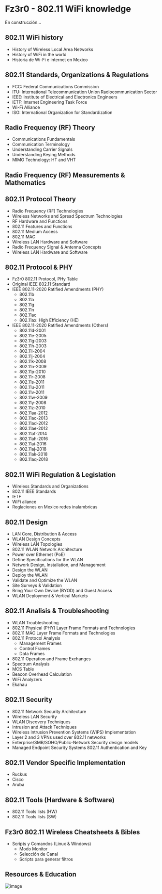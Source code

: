 # Fz3r0 - 802.11 WiFi knowledge

En construcción...

## 802.11 WiFi history
- History of Wireless Local Area Networks
- History of WiFi in the world
- Historia de Wi-Fi e internet en Mexico

## 802.11 Standards, Organizations & Regulations
- FCC: Federal Communications Commission
- ITU: International Telecommunication Union Radiocommunication Sector
- IEEE: Institute of Electrical and Electronics Engineers
- IETF: Internet Engineering Task Force
- Wi-Fi Alliance
- ISO: International Organization for Standardization

## Radio Frequency (RF) Theory
- Communications Fundamentals
- Communication Terminology
- Understanding Carrier Signals
- Understanding Keying Methods
- MIMO Technology: HT and VHT

## Radio Frequency (RF) Measurements & Mathematics

## 802.11 Protocol Theory
- Radio Frequency (RF) Technologies
- Wireless Networks and Spread Spectrum Technologies
- RF Hardware and Functions 
- 802.11 Features and Functions
- 802.11 Medium Access
- 802.11 MAC
- Wireless LAN Hardware and Software 
- Radio Frequency Signal & Antenna Concepts
- Wireless LAN Hardware and Software

## 802.11 Protocol & PHY
- Fz3r0 802.11 Protocol, PHy Table
- Original IEEE 802.11 Standard
- IEEE 802.11-2020 Ratified Amendments (PHY)
    - 802.11b
    - 802.11a
    - 802.11g
    - 802.11n
    - 802.11ac
    - 802.11ax: High Efficiency (HE)
- IEEE 802.11-2020 Ratified Amendments (Others)
    - 802.11d-2001 
    - 802.11e-2005 
    - 802.11g-2003 
    - 802.11h-2003 
    - 802.11i-2004 
    - 802.11j-2004 
    - 802.11k-2008 
    - 802.11n-2009 
    - 802.11p-2010 
    - 802.11r-2008 
    - 802.11s-2011 
    - 802.11u-2011 
    - 802.11v-2011 
    - 802.11w-2009 
    - 802.11y-2008 
    - 802.11z-2010 
    - 802.11aa-2012 
    - 802.11ac-2013 
    - 802.11ad-2012 
    - 802.11ae-2012 
    - 802.11af-2014 
    - 802.11ah-2016 
    - 802.11ai-2016 
    - 802.11aj-2018 
    - 802.11ak-2018 
    - 802.11aq-2018 


## 802.11 WiFi Regulation & Legislation
- Wireless Standards and Organizations
- 802.11 IEEE Standards
- IETF
- WiFi aliance
- Reglaciones en Mexico redes inalambricas

## 802.11 Design
- LAN Core, Distribution & Access
- WLAN Design Concepts
- Wireless LAN Topologies
- 802.11 WLAN Network Architecture
- Power over Ethernet (PoE)
- Define Specifications for the WLAN 
- Network Design, Installation, and Management
- Design the WLAN 
- Deploy the WLAN 
- Validate and Optimize the WLAN
- Site Surveys & Validation
- Bring Your Own Device (BYOD) and Guest Access
- WLAN Deployment & Vertical Markets

## 802.11 Analisis & Troubleshooting
- WLAN Troubleshooting
- 802.11 Physical (PHY) Layer Frame Formats and Technologies
- 802.11 MAC Layer Frame Formats and Technologies
- 802.11 Protocol Analysis
    - Management Frames
    - Control Frames
    - Data Frames
- 802.11 Operation and Frame Exchanges
- Spectrum Analysis 
- MCS Table
- Beacon Overhead Calculation
- WiFi Analyzers
- Ekahau

## 802.11 Security
- 802.11 Network Security Architecture
- Wireless LAN Security
- WLAN Discovery Techniques
- Intrusion and Attack Techniques
- Wireless Intrusion Prevention Systems (WIPS) Implementation
- Layer 2 and 3 VPNs used over 802.11 networks
- Enterprise/SMB/SOHO/Public-Network Security design models
- Managed Endpoint Security Systems 802.11 Authentication and Key

## 802.11 Vendor Specific Implementation
- Ruckus
- Cisco
- Aruba

## 802.11 Tools (Hardware & Software)
- 802.11 Tools lists (HW)
- 802.11 Tools lists (SW)

## Fz3r0 802.11 Wireless Cheatsheets & Bibles
- Scripts y Comandos (Linux & Windows)
    - Modo Monitor
    - Selección de Canal
    - Scripts para generar filtros 

## Resources & Education




![image](https://github.com/Fz3r0/Fz3r0_-_802.11_Wi-Fi_-_Knowledge-Base/assets/94720207/e8dd78fc-101b-4e45-aeac-f23a0794962e)

